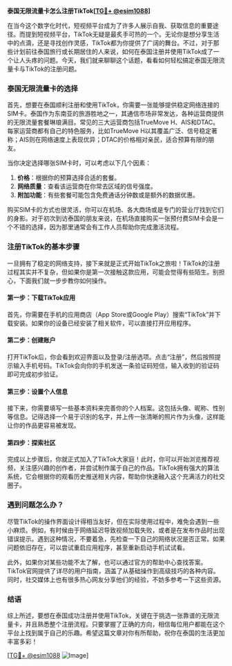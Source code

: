 **泰国无限流量卡怎么注册TikTok[[TG💪+ @esim1088](https://t.me/s/esim1088)]**

在当今这个数字化时代，短视频平台成为了许多人展示自我、获取信息的重要途径。而提到短视频平台，TikTok无疑是最炙手可热的一个。无论你是想分享生活中的点滴，还是寻找创作灵感，TikTok都为你提供了广阔的舞台。不过，对于那些计划前往泰国旅行或长期居住的人来说，如何在泰国注册并使用TikTok成了一个让人头疼的问题。今天，我们就来聊聊这个话题，看看如何轻松搞定泰国无限流量卡与TikTok的注册问题。

### 泰国无限流量卡的选择

首先，想要在泰国顺利注册和使用TikTok，你需要一张能够提供稳定网络连接的SIM卡。泰国作为东南亚的旅游胜地之一，其通信市场非常发达，各种运营商提供的无限流量套餐琳琅满目。常见的三大运营商包括TrueMove H、AIS和DTAC。每家运营商都有自己的特色服务，比如TrueMove H以其覆盖广泛、信号稳定著称；AIS则在网络速度上表现优异；DTAC的价格相对亲民，适合预算有限的朋友。

当你决定选择哪张SIM卡时，可以考虑以下几个因素：

1. **价格**：根据你的预算选择合适的套餐。
2. **网络质量**：查看该运营商在你常去区域的信号强度。
3. **附加功能**：有些套餐可能包含免费通话分钟数或是额外的数据优惠。

购买SIM卡的方式也很灵活，你可以在机场、各大商场或是专门的营业厅找到它们的身影。对于初次到访泰国的朋友来说，在机场直接购买一张预付费SIM卡会是一个不错的选择，因为那里通常会有工作人员帮助你完成激活流程。

### 注册TikTok的基本步骤

一旦拥有了稳定的网络支持，接下来就是正式开始TikTok之旅啦！TikTok的注册过程其实并不复杂，但如果你是第一次接触这款应用，可能会觉得有些陌生。别担心，下面我们就一步步教你如何操作。

#### 第一步：下载TikTok应用

首先，你需要在手机的应用商店（App Store或Google Play）搜索“TikTok”并下载安装。如果你的设备已经安装了相关软件，可以直接打开应用程序。

#### 第二步：创建账户

打开TikTok后，你会看到欢迎界面以及登录/注册选项。点击“注册”，然后按照提示输入手机号码。TikTok会向你的手机发送一条验证码短信，输入收到的验证码即可完成初步验证。

#### 第三步：设置个人信息

接下来，你需要填写一些基本资料来完善你的个人档案。这包括头像、昵称、性别等信息。记得选择一个易于识别的名字，并上传一张清晰的照片作为头像，这样能让你的作品更容易被发现。

#### 第四步：探索社区

完成以上步骤后，你就正式加入了TikTok大家庭！此时，你可以开始浏览推荐视频，关注感兴趣的创作者，并尝试制作属于自己的作品。TikTok拥有强大的算法系统，它会根据你的观看历史推送相关内容，帮助你快速融入这个充满活力的社交圈子。

### 遇到问题怎么办？

尽管TikTok的操作界面设计得相当友好，但在实际使用过程中，难免会遇到一些小麻烦。例如，有时候由于网络延迟导致视频加载失败，或者是在发布作品时出现错误提示。遇到这种情况，不要着急，先检查一下自己的网络状况是否正常。如果问题依旧存在，可以尝试重启应用程序，甚至重新启动手机试试看。

此外，如果你对某些功能不太了解，也可以通过官方的帮助中心查找答案。TikTok官网提供了详尽的用户指南，涵盖了从基础操作到高级技巧的各种内容。同时，社交媒体上也有很多热心网友分享他们的经验，不妨多参考一下这些资源。

### 结语

综上所述，要想在泰国成功注册并使用TikTok，关键在于挑选一张靠谱的无限流量卡，并且熟悉整个注册流程。只要掌握了正确的方向，相信每位用户都能在这个平台上找到属于自己的乐趣。希望这篇文章对你有所帮助，祝你在泰国的生活更加丰富多彩！

[[TG💪+ @esim1088](https://t.me/s/esim1088) ![Image](https://i.postimg.cc/4NQfJmqS/Snipaste-2025-05-13-00-14-12.png)]